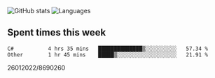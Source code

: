 ![GitHub stats](https://github-readme-stats.vercel.app/api?username=emipa606&theme=github_dark&show_icons=true) 
![Languages](https://github-readme-stats.vercel.app/api/top-langs/?username=emipa606&theme=github_dark&layout=compact)

## Spent times this week
<!--START_SECTION:waka-->

```text
C#           4 hrs 35 mins   ██████████████▒░░░░░░░░░░   57.34 %
Other        1 hr 45 mins    █████▒░░░░░░░░░░░░░░░░░░░   21.91 %
```

<!--END_SECTION:waka-->


26012022/8690260
